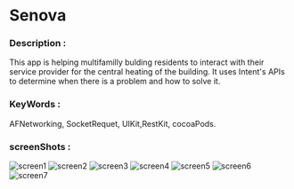 # Senova
### Description :
This app is helping multifamilly bulding residents to interact with their service provider for the central heating of the building. It uses Intent's APIs to determine when there is a problem and how to solve it.
### KeyWords : 
AFNetworking, SocketRequet, UIKit,RestKit, cocoaPods.
### screenShots :
![screen1](https://cloud.githubusercontent.com/assets/13332603/12873118/e22dfdd2-cdb5-11e5-981c-52744b1e528d.png)
![screen2](https://cloud.githubusercontent.com/assets/13332603/12873119/e3d179c0-cdb5-11e5-810c-7f5f4a1ebc0a.png)
![screen3](https://cloud.githubusercontent.com/assets/13332603/12873120/e81ac1da-cdb5-11e5-80b7-0d35893acfe5.png)
![screen4](https://cloud.githubusercontent.com/assets/13332603/12873122/ead70b40-cdb5-11e5-92a7-1caa8f1bda3a.png)
![screen5](https://cloud.githubusercontent.com/assets/13332603/12873123/ecf627b2-cdb5-11e5-82c7-42f1ef6670c2.png)
![screen6](https://cloud.githubusercontent.com/assets/13332603/12873124/ef393884-cdb5-11e5-866e-1112fa412522.png)
![screen7](https://cloud.githubusercontent.com/assets/13332603/12873126/f30ece06-cdb5-11e5-856a-29b25abeaa10.png)





